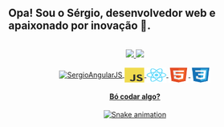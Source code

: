 ## Opa! Sou o Sérgio, desenvolvedor web e apaixonado por inovação :star_struck:.

<br>

<div align="center">
  <a href="https://github.com/userkarf">
  <img height="160em" src="https://github-readme-stats.vercel.app/api?username=userkarf&show_icons=true&theme=dracula&include_all_commits=true&count_private=true"/>
  <img height="160em" src="https://github-readme-stats.vercel.app/api/top-langs/?username=userkarf&layout=compact&langs_count=7&theme=dracula"/>
</div>
<div align="center"><br>
  <img align="center" alt="SergioAngularJS" height="30" width="40" src="https://cdn.jsdelivr.net/gh/devicons/devicon/icons/angularjs/angularjs-original.svg" />
  <img align="center" alt="SergioJs" height="30" width="40" src="https://raw.githubusercontent.com/devicons/devicon/master/icons/javascript/javascript-original.svg">
  <img align="center" alt="SergioReact" height="30" width="40" src="https://raw.githubusercontent.com/devicons/devicon/master/icons/react/react-original.svg">
  <img align="center" alt="SergioHTML" height="30" width="40" src="https://raw.githubusercontent.com/devicons/devicon/master/icons/html5/html5-original.svg">
  <img align="center" alt="SergioCSS" height="30" width="40" src="https://raw.githubusercontent.com/devicons/devicon/master/icons/css3/css3-original.svg">

 #### Bó codar algo? 
 
  
 
  
![Snake animation](https://github.com/Userkarf/Userkarf/blob/output/github-contribution-grid-snake.svg)

 
